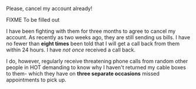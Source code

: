 Please, cancel my account already!

FIXME To be filled out

   I have been fighting with them for three months to agree to cancel my account.
   As recently as two weeks ago, they are still sending us bills.
   I have no fewer than <b>eight times</b> been told that I will get a call back from
   them within 24 hours.
   I have <i>not once</i> received a call back.

<p>I do, however, regularly receive threatening phone calls from random other people in HOT
   demanding to know why I haven't returned my cable boxes to them- which they have
   on <b>three separate occasions</b> missed appointments to pick up.

